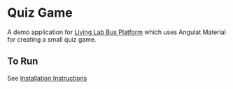 # Quiz Game

A demo application for [Living Lab Bus Platform](https://llb.sis.uta.fi) which uses Angulat Material for creating a small quiz game.

## To Run 

See [Installation Instructions](https://github.com/llb-uta/development-kit/blob/master/readme.md)